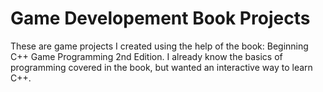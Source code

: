 # Game Developement Book Projects
These are game projects I created using the help of the book: Beginning C++ Game Programming 2nd Edition.
I already know the basics of programming covered in the book, but wanted an interactive way to learn C++.
